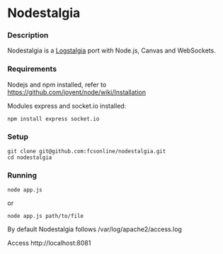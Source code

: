 Nodestalgia
===

### Description
Nodestalgia is a [Logstalgia](http://code.google.com/p/logstalgia/) port with Node.js, Canvas and WebSockets.

### Requirements
Nodejs and npm installed, refer to https://github.com/joyent/node/wiki/Installation

Modules express and socket.io installed:

    npm install express socket.io

### Setup
    git clone git@github.com:fcsonline/nodestalgia.git
    cd nodestalgia

### Running

    node app.js
or

    node app.js path/to/file

By default Nodestalgia follows /var/log/apache2/access.log

Access http://localhost:8081

